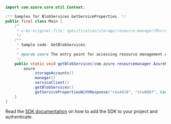 ```java
import com.azure.core.util.Context;

/** Samples for BlobServices GetServiceProperties. */
public final class Main {
    /*
     * x-ms-original-file: specification/storage/resource-manager/Microsoft.Storage/stable/2021-09-01/examples/BlobServicesGet.json
     */
    /**
     * Sample code: GetBlobServices.
     *
     * @param azure The entry point for accessing resource management APIs in Azure.
     */
    public static void getBlobServices(com.azure.resourcemanager.AzureResourceManager azure) {
        azure
            .storageAccounts()
            .manager()
            .serviceClient()
            .getBlobServices()
            .getServicePropertiesWithResponse("res4410", "sto8607", Context.NONE);
    }
}
```

Read the [SDK documentation](https://github.com/Azure/azure-sdk-for-java/blob/azure-resourcemanager_2.15.0/sdk/resourcemanager/azure-resourcemanager/README.md) on how to add the SDK to your project and authenticate.
